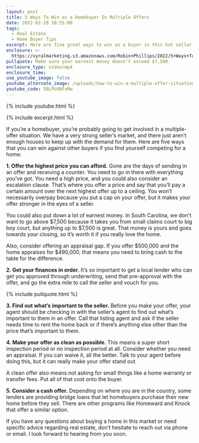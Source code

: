 ```yaml
---
layout: post
title: 5 Ways To Win as a Homebuyer In Multiple Offers
date: 2022-02-28 10:55:00
tags:
  - Real Estate
  - Home Buyer Tips
excerpt: Here are five great ways to win as a buyer in this hot seller’s market.
enclosure: >-
  https://vyralmarketing.s3.amazonaws.com/Robin+Phillips/2022/5+Ways+To+Win+as+a+Homebuyer+vs.+Multiple+Offers.mp4
pullquote: Make sure your earnest money doesn’t exceed $7,500.
enclosure_type: video/mp4
enclosure_time:
use_youtube_image: false
youtube_alternate_image: /uploads/how-to-win-a-multiple-offer-situation-yt-robin-phillips-ss.jpg
youtube_code: 5BLPU4NfxMw
---
```

{% include youtube.html %}

{% include excerpt.html %}

If you’re a homebuyer, you’re probably going to get involved in a multiple-offer situation. We have a very strong seller’s market, and there just aren’t enough houses to keep up with the demand for them. Here are five ways that you can win against other buyers if you find yourself competing for a home:

**1\. Offer the highest price you can afford.** Gone are the days of sending in an offer and receiving a counter. You need to go in there with everything you’ve got. You need a high price, and you could also consider an escalation clause. That’s where you offer a price and say that you’ll pay a certain amount over the next highest offer up to a ceiling. You won’t necessarily overpay because you put a cap on your offer, but it makes your offer stronger in the eyes of a seller.

You could also put down a lot of earnest money. In South Carolina, we don't want to go above $7,500 because it takes you from small claims court to big boy court, but anything up to $7,500 is great. That money is yours and goes towards your closing, so it’s worth it if you really love the home.

Also, consider offering an appraisal gap. If you offer $500,000 and the home appraises for $490,000, that means you need to bring cash to the table for the difference.&nbsp;

**2\. Get your finances in order.** It’s so important to get a local lender who can get you approved through underwriting, send that pre-approval with the offer, and go the extra mile to call the seller and vouch for you.

{% include pullquote.html %}

**3\. Find out what’s important to the seller.** Before you make your offer, your agent should be checking in with the seller’s agent to find out what’s important to them in an offer. Call that listing agent and ask if the seller needs time to rent the home back or if there’s anything else other than the price that’s important to them.

**4\. Make your offer as clean as possible.** This means a super short inspection period or no inspection period at all. Consider whether you need an appraisal. If you can waive it, all the better. Talk to your agent before doing this, but it can really make your offer stand out.

A clean offer also means not asking for small things like a home warranty or transfer fees. Put all of that cost onto the buyer.&nbsp;

**5\. Consider a cash offer.** Depending on where you are in the country, some lenders are providing bridge loans that let homebuyers purchase their new home before they sell. There are other programs like Homeward and Knock that offer a similar option.

If you have any questions about buying a home in this market or need specific advice regarding real estate, don’t hesitate to reach out via phone or email. I look forward to hearing from you soon.
